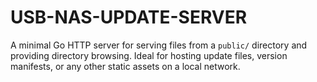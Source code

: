 # USB-NAS-UPDATE-SERVER
A minimal Go HTTP server for serving files from a `public/` directory and providing directory browsing. Ideal for hosting update files, version manifests, or any other static assets on a local network.
